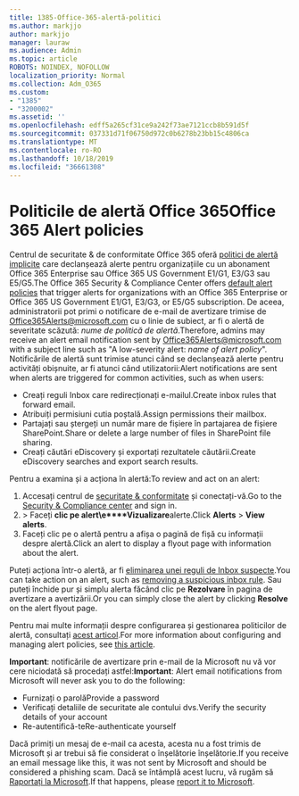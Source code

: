 ```yaml
---
title: 1385-Office-365-alertă-politici
ms.author: markjjo
author: markjjo
manager: lauraw
ms.audience: Admin
ms.topic: article
ROBOTS: NOINDEX, NOFOLLOW
localization_priority: Normal
ms.collection: Adm_O365
ms.custom:
- "1385"
- "3200002"
ms.assetid: ''
ms.openlocfilehash: edff5a265cf31ce9a242f73ae7121ccb8b591d5f
ms.sourcegitcommit: 037331d71f06750d972c0b6278b23bb15c4806ca
ms.translationtype: MT
ms.contentlocale: ro-RO
ms.lasthandoff: 10/18/2019
ms.locfileid: "36661308"
---
```

# <a name="office-365-alert-policies"></a><span data-ttu-id="9ed27-102">Politicile de alertă Office 365</span><span class="sxs-lookup"><span data-stu-id="9ed27-102">Office 365 Alert policies</span></span>

<span data-ttu-id="9ed27-103">Centrul de securitate & de conformitate Office 365 oferă [politici de alertă implicite](https://docs.microsoft.com/office365/securitycompliance/alert-policies#default-alert-policies) care declanșează alerte pentru organizațiile cu un abonament Office 365 Enterprise sau Office 365 US Government E1/G1, E3/G3 sau E5/G5.</span><span class="sxs-lookup"><span data-stu-id="9ed27-103">The Office 365 Security & Compliance Center offers [default alert policies](https://docs.microsoft.com/office365/securitycompliance/alert-policies#default-alert-policies) that trigger alerts for organizations with an Office 365 Enterprise or Office 365 US Government E1/G1, E3/G3, or E5/G5 subscription.</span></span> <span data-ttu-id="9ed27-104">De aceea, administratorii pot primi o notificare de e-mail de avertizare trimise de Office365Alerts@microsoft.com cu o linie de subiect, ar fi o alertă de severitate scăzută: *nume de politică de alertă*.</span><span class="sxs-lookup"><span data-stu-id="9ed27-104">Therefore, admins may receive an alert email notification sent by Office365Alerts@microsoft.com with a subject line such as "A low-severity alert: *name of alert policy*".</span></span> <span data-ttu-id="9ed27-105">Notificările de alertă sunt trimise atunci când se declanșează alerte pentru activități obișnuite, ar fi atunci când utilizatorii:</span><span class="sxs-lookup"><span data-stu-id="9ed27-105">Alert notifications are sent when alerts are triggered for common activities, such as when users:</span></span>

- <span data-ttu-id="9ed27-106">Creați reguli Inbox care redirecționați e-mailul.</span><span class="sxs-lookup"><span data-stu-id="9ed27-106">Create inbox rules that forward email.</span></span>
- <span data-ttu-id="9ed27-107">Atribuiți permisiuni cutia poștală.</span><span class="sxs-lookup"><span data-stu-id="9ed27-107">Assign permissions their mailbox.</span></span>
- <span data-ttu-id="9ed27-108">Partajați sau ștergeți un număr mare de fișiere în partajarea de fișiere SharePoint.</span><span class="sxs-lookup"><span data-stu-id="9ed27-108">Share or delete a large number of files in SharePoint file sharing.</span></span>
- <span data-ttu-id="9ed27-109">Creați căutări eDiscovery și exportați rezultatele căutării.</span><span class="sxs-lookup"><span data-stu-id="9ed27-109">Create eDiscovery searches and export search results.</span></span>

<span data-ttu-id="9ed27-110">Pentru a examina și a acționa în alertă:</span><span class="sxs-lookup"><span data-stu-id="9ed27-110">To review and act on an alert:</span></span>

1. <span data-ttu-id="9ed27-111">Accesați centrul de [securitate & conformitate](https://protection.office.com) și conectați-vă.</span><span class="sxs-lookup"><span data-stu-id="9ed27-111">Go to the [Security & Compliance center](https://protection.office.com) and sign in.</span></span>
2. <span data-ttu-id="9ed27-112"> > Faceți **clic pe alert\e\*\*\**Vizualizare**alerte.</span><span class="sxs-lookup"><span data-stu-id="9ed27-112">Click **Alerts** > **View alerts**.</span></span>
3. <span data-ttu-id="9ed27-113">Faceți clic pe o alertă pentru a afișa o pagină de fișă cu informații despre alertă.</span><span class="sxs-lookup"><span data-stu-id="9ed27-113">Click an alert to display a flyout page with information about the alert.</span></span>

<span data-ttu-id="9ed27-114">Puteți acționa într-o alertă, ar fi [eliminarea unei reguli de Inbox suspecte](https://docs.microsoft.com/office365/securitycompliance/responding-to-a-compromised-email-account).</span><span class="sxs-lookup"><span data-stu-id="9ed27-114">You can take action on an alert, such as [removing a suspicious inbox rule](https://docs.microsoft.com/office365/securitycompliance/responding-to-a-compromised-email-account).</span></span> <span data-ttu-id="9ed27-115">Sau puteți închide pur și simplu alerta făcând clic pe **Rezolvare** în pagina de avertizare a avertizării.</span><span class="sxs-lookup"><span data-stu-id="9ed27-115">Or you can simply close the alert by clicking **Resolve** on the alert flyout page.</span></span>

<span data-ttu-id="9ed27-116">Pentru mai multe informații despre configurarea și gestionarea politicilor de alertă, consultați [acest articol](https://docs.microsoft.com/office365/securitycompliance/alert-policies).</span><span class="sxs-lookup"><span data-stu-id="9ed27-116">For more information about configuring and managing alert policies, see  [this article](https://docs.microsoft.com/office365/securitycompliance/alert-policies).</span></span>

<span data-ttu-id="9ed27-117">**Important**: notificările de avertizare prin e-mail de la Microsoft nu vă vor cere niciodată să procedați astfel:</span><span class="sxs-lookup"><span data-stu-id="9ed27-117">**Important**: Alert email notifications from Microsoft will never ask you to do the following:</span></span>

- <span data-ttu-id="9ed27-118">Furnizați o parolă</span><span class="sxs-lookup"><span data-stu-id="9ed27-118">Provide a password</span></span>
- <span data-ttu-id="9ed27-119">Verificați detaliile de securitate ale contului dvs.</span><span class="sxs-lookup"><span data-stu-id="9ed27-119">Verify the security details of your account</span></span>
- <span data-ttu-id="9ed27-120">Re-autentifică-te</span><span class="sxs-lookup"><span data-stu-id="9ed27-120">Re-authenticate yourself</span></span>

<span data-ttu-id="9ed27-121">Dacă primiți un mesaj de e-mail ca acesta, acesta nu a fost trimis de Microsoft și ar trebui să fie considerat o înșelătorie înșelătorie.</span><span class="sxs-lookup"><span data-stu-id="9ed27-121">If you receive an email message like this, it was not sent by Microsoft and should be considered a phishing scam.</span></span> <span data-ttu-id="9ed27-122">Dacă se întâmplă acest lucru, vă rugăm să [Raportați la Microsoft](https://docs.microsoft.com/office365/SecurityCompliance/report-junk-email-and-phishing-scams-in-outlook-on-the-web-eop).</span><span class="sxs-lookup"><span data-stu-id="9ed27-122">If that happens, please [report it to Microsoft](https://docs.microsoft.com/office365/SecurityCompliance/report-junk-email-and-phishing-scams-in-outlook-on-the-web-eop).</span></span>